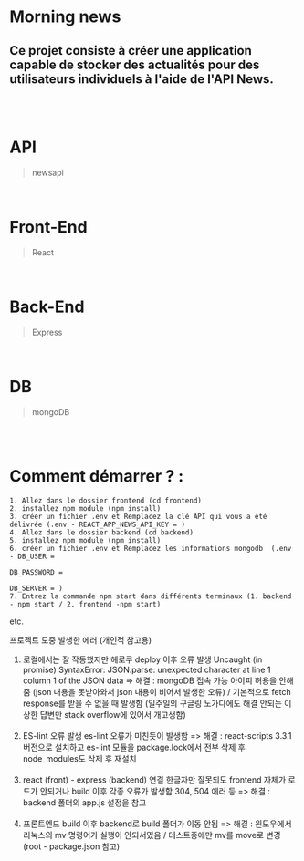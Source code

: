 # **Morning news**
## Ce projet consiste à créer une application capable de stocker des actualités pour des utilisateurs individuels à l'aide de l'API News.

</br></br>


# API
>newsapi

</br>

# Front-End
>React

</br>

# Back-End
>Express

</br>

# DB
>mongoDB

</br></br>


# Comment démarrer ? :
```
1. Allez dans le dossier frontend (cd frontend)
2. installez npm module (npm install)
3. créer un fichier .env et Remplacez la clé API qui vous a été délivrée (.env - REACT_APP_NEWS_API_KEY = ) 
4. Allez dans le dossier backend (cd backend)
5. installez npm module (npm install)
6. créer un fichier .env et Remplacez les informations mongodb  (.env - DB_USER = 
                                                                        DB_PASSWORD = 
                                                                        DB_SERVER = )
7. Entrez la commande npm start dans différents terminaux (1. backend - npm start / 2. frontend -npm start)
```



etc.

프로젝트 도중 발생한 에러 (개인적 참고용)
1. 로컬에서는 잘 작동했지만 헤로쿠 deploy 이후 오류 발생
    Uncaught (in promise) SyntaxError: JSON.parse: unexpected character at line 1 column 1 of the JSON data
    => 해결 : mongoDB 접속 가능 아이피 허용을 안해줌 (json 내용을 못받아와서 json 내용이 비어서 발생한 오류) / 기본적으로 fetch response를 받을 수 없을 때 발생함 (일주일의 구글링 노가다에도 해결 안되는 이상한 답변만 stack overflow에 있어서 개고생함)
</br></br>
2. ES-lint 오류 발생
    es-lint 오류가 미친듯이 발생함
    => 해결 : react-scripts 3.3.1 버전으로 설치하고 es-lint 모듈을 package.lock에서 전부 삭제 후 node_modules도 삭제 후 재설치
</br></br>
3. react (front) - express (backend) 연결
    한글자만 잘못되도 frontend 자체가 로드가 안되거나 build 이후 각종 오류가 발생함 304, 504 에러 등
    => 해결 : backend 폴더의 app.js 설정을 참고
</br></br>
4. 프론트엔드 build 이후 backend로 build 폴더가 이동 안됨
    => 해결 : 윈도우에서 리눅스의 mv 명령어가 실행이 안되서였음 / 테스트중에만 mv를 move로 변경 (root - package.json 참고)